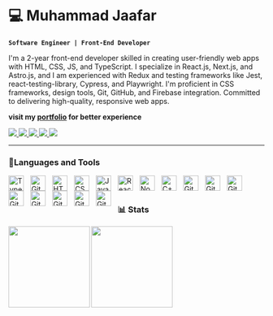 # 💻 Muhammad Jaafar 
**`Software Engineer | Front-End Developer`**

I'm a 2-year front-end developer skilled in creating user-friendly web apps with HTML, CSS, JS, and
TypeScript. I specialize in React.js, Next.js, and Astro.js, and I am experienced with Redux and testing
frameworks like Jest, react-testing-library, Cypress, and Playwright. I'm proficient in CSS frameworks, design tools, Git, GitHub, and Firebase integration. Committed to delivering high-quality, responsive
web apps.

**visit my [portfolio](https://m7mad.dev/) for better experience**

<p align="left">

<a href="https://www.linkedin.com/in/muhammad-jaafar-a099801a9/">
 <img src="https://img.shields.io/badge/linkedin-%230077B5.svg?style=for-the-badge&logo=linkedin&logoColor=white"> 
</a>
<a href="https://web.facebook.com/mohamad.jafer.75">
 <img src="https://img.shields.io/badge/Facebook-%231877F2.svg?style=for-the-badge&logo=Facebook&logoColor=white"> 
</a>
  <a href="https://www.instagram.com/m7mad_jo_/">
 <img src="https://img.shields.io/badge/Instagram-%23E4405F.svg?style=for-the-badge&logo=Instagram&logoColor=white"> 
</a>
  <a href="mailto:muhammadaldawahreh@gmail.com">
 <img src="https://img.shields.io/badge/Gmail-D14836?style=for-the-badge&logo=gmail&logoColor=white"> 
</a>
    <a href="https://m7mad.dev/">
 <img src="https://img.shields.io/badge/Portfolio-%23000000.svg?style=for-the-badge&logo=firefox&logoColor=#FF7139"> 
</a>
</p>

---

### 🧰Languages and Tools


<img align="left" alt="TypeScript" width="30px" style="padding-right:10px;" src="https://cdn.jsdelivr.net/gh/devicons/devicon/icons/typescript/typescript-plain.svg" />
<img align="left" alt="Git" width="30px" style="padding-right:10px;" src="https://cdn.jsdelivr.net/gh/devicons/devicon/icons/git/git-original.svg" />
<img align="left" alt="HTML" width="30px" style="padding-right:10px;" src="https://cdn.jsdelivr.net/gh/devicons/devicon/icons/html5/html5-plain.svg" />
<img align="left" alt="CSS" width="30px" style="padding-right:10px;" src="https://cdn.jsdelivr.net/gh/devicons/devicon/icons/css3/css3-plain.svg" />
<img align="left" alt="JavaScript" width="30px" style="padding-right:10px;" src="https://cdn.jsdelivr.net/gh/devicons/devicon/icons/javascript/javascript-plain.svg" />
<img align="left" alt="React" width="30px" style="padding-right:10px;" src="https://cdn.jsdelivr.net/gh/devicons/devicon/icons/react/react-original.svg" />
<img align="left" alt="NodeJS" width="30px" style="padding-right:10px;" src="https://cdn.jsdelivr.net/gh/devicons/devicon/icons/nodejs/nodejs-original.svg" />
<img align="left" alt="C++" width="30px" style="padding-right:10px;" src="https://cdn.jsdelivr.net/gh/devicons/devicon/icons/cplusplus/cplusplus-line.svg" />

<img align="left" alt="GitHub" width="30px" style="padding-right:10px;" src="https://cdn.jsdelivr.net/gh/devicons/devicon/icons/redux/redux-original.svg" />
<img align="left" alt="GitHub" width="30px" style="padding-right:10px;" src="https://cdn.jsdelivr.net/gh/devicons/devicon/icons/sass/sass-original.svg" />

<img align="left" alt="GitHub" width="30px" style="padding-right:10px;" src="https://cdn.jsdelivr.net/gh/devicons/devicon/icons/jest/jest-plain.svg" />
<img align="left" alt="GitHub" width="30px" style="padding-right:10px;" src="https://cdn.jsdelivr.net/gh/devicons/devicon/icons/firebase/firebase-plain-wordmark.svg" />
<img align="left" alt="GitHub" width="30px" style="padding-right:10px;" src="https://cdn.jsdelivr.net/gh/devicons/devicon/icons/figma/figma-original.svg" />
<img align="left" alt="GitHub" width="30px" style="padding-right:10px;" src="https://cdn.jsdelivr.net/gh/devicons/devicon/icons/graphql/graphql-plain-wordmark.svg" />
<img align="left" alt="GitHub" width="30px" style="padding-right:10px;" src="https://cdn.jsdelivr.net/gh/devicons/devicon/icons/github/github-original.svg" />

<img align="left" alt="GitHub" width="30px" style="padding-right:10px;" src="https://cdn.jsdelivr.net/gh/devicons/devicon/icons/nextjs/nextjs-original-wordmark.svg" />
<br />

#

### 📊 Stats

<img height="160px" align="left"   src="https://github-readme-stats.vercel.app/api?username=MuhammadJaafer&show_icons=true&theme=radical"   />
<img height="160px" align="left"  src="https://github-readme-stats.vercel.app/api/top-langs/?username=MuhammadJaafer&layout=compact&theme=radical"  />

#


